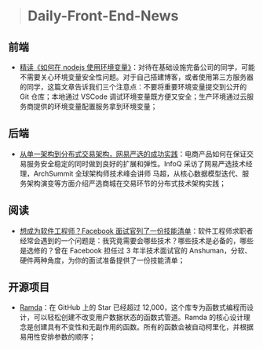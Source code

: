 
> # Daily-Front-End-News

## 前端

- [精读《如何在 nodejs 使用环境变量》](https://zhuanlan.zhihu.com/p/37931817)：对待在基础设施完备公司的同学，可能不需要关心环境变量安全性问题。对于自己搭建博客，或者使用第三方服务器的同学，这篇文章告诉我们三个注意点：不要将重要环境变量提交到公开的 Git 仓库；本地通过 VSCode 调试环境变量既方便又安全；生产环境通过云服务商提供的环境变量配置服务拿到环境变量；

## 后端

- [从单一架构到分布式交易架构，网易严选的成功实践](https://juejin.im/entry/5b17592df265da6e123d9cbf)：电商产品如何在保证交易服务安全稳定的同时做到良好的扩展和弹性。InfoQ 采访了网易严选技术经理，ArchSummit 全球架构师技术峰会讲师 马超，从核心数据模型迭代、服务架构演变等方面介绍严选商城在交易环节的分布式技术架构实践；

## 阅读

- [想成为软件工程师？Facebook 面试官列了一份技能清单](http://t.cn/RBUMEHd)：软件工程师求职者经常会遇到的一个问题是：我究竟需要会哪些技术？哪些技术是必备的，哪些是选修的？曾在 Facebook 担任过 3 年半技术面试官的 Anshuman，分软、硬件两种角度，为你的面试准备提供了一份技能清单；

## 开源项目

- [Ramda](https://github.com/ramda/ramda)：在 GitHub 上的 Star 已经超过 12,000，这个库专为函数式编程而设计，可以轻松创建不改变用户数据状态的函数式管道。Ramda 的核心设计理念是创建具有不变性和无副作用的函数。所有的函数会被自动柯里化，并根据易用性安排参数的顺序；